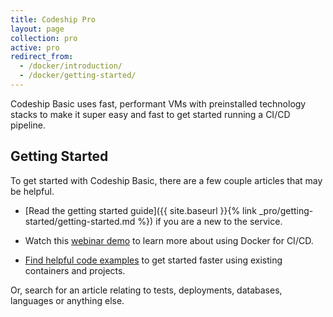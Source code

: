```yaml
---
title: Codeship Pro
layout: page
collection: pro
active: pro
redirect_from:
  - /docker/introduction/
  - /docker/getting-started/
---
```

Codeship Basic uses fast, performant VMs with preinstalled technology stacks to make it super  easy and fast to get started running a CI/CD pipeline.

## Getting Started
To get started with Codeship Basic, there are a few couple articles that may be helpful.

- [Read the getting started guide]({{ site.baseurl }}{% link _pro/getting-started/getting-started.md %}) if you are a new to the service.

- Watch this [webinar demo](https://resources.codeship.com/webinars/thank-you-video-an-introduction-to-ci-cd-with-docker-best-practices) to learn more about using Docker for CI/CD.

- [Find helpful code examples](https://github.com/codeship-library) to get started faster using existing containers and projects.

Or, search for an article relating to tests, deployments, databases, languages or anything else.
